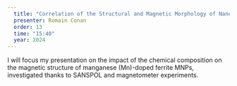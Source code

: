 ```yaml
---
  title: "Correlation of the Structural and Magnetic Morphology of Nanoparticles"
  presenter: Romain Conan
  order: 13
  time: "15:40"
  year: 2024
---
```

I will focus my presentation on the impact of the chemical composition on the magnetic structure of manganese (Mn)-doped ferrite MNPs, investigated thanks to SANSPOL and magnetometer experiments.